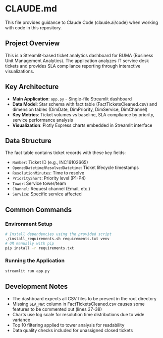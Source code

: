 # CLAUDE.md

This file provides guidance to Claude Code (claude.ai/code) when working with code in this repository.

## Project Overview

This is a Streamlit-based ticket analytics dashboard for BUMA (Business Unit Management Analytics). The application analyzes IT service desk tickets and provides SLA compliance reporting through interactive visualizations.

## Key Architecture

- **Main Application**: `app.py` - Single-file Streamlit dashboard
- **Data Model**: Star schema with fact table (FactTicketsCleaned.csv) and dimension tables (DimDate, DimPriority, DimService, DimChannel)
- **Key Metrics**: Ticket volumes vs baseline, SLA compliance by priority, service performance analysis
- **Visualization**: Plotly Express charts embedded in Streamlit interface

## Data Structure

The fact table contains ticket records with these key fields:
- `Number`: Ticket ID (e.g., INC16102665)
- `OpenedDatetime`/`ResolvedDatetime`: Ticket lifecycle timestamps
- `ResolutionMinutes`: Time to resolve
- `PriorityShort`: Priority level (P1-P4)
- `Tower`: Service tower/team
- `Channel`: Request channel (Email, etc.)
- `Service`: Specific service affected

## Common Commands

### Environment Setup
```bash
# Install dependencies using the provided script
./install_requirements.sh requirements.txt venv
# OR manually with pip
pip install -r requirements.txt
```

### Running the Application
```bash
streamlit run app.py
```

## Development Notes

- The dashboard expects all CSV files to be present in the root directory
- Missing `SLA_Met` column in FactTicketsCleaned.csv causes some features to be commented out (lines 37-38)
- Charts use log scale for resolution time distributions due to wide variance
- Top 10 filtering applied to tower analysis for readability
- Data quality checks included for unassigned closed tickets